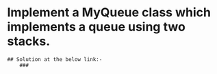 # Implement a MyQueue class which implements a queue using two stacks.
    ## Solution at the below link:-
		### 